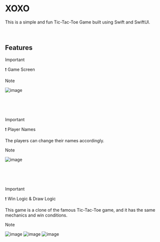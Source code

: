 # XOXO

This is a simple and fun Tic-Tac-Toe Game built using Swift and SwiftUI. 
<br/>
<br/>
<br/>

## Features
> [!IMPORTANT]
> ❗️ Game Screen

> [!NOTE]
> ![image](https://github.com/wncelrcn/XOXO/assets/107752649/b39c54fc-fd33-4634-b722-1db1bf158914)

<br />
<br />
<br />

> [!IMPORTANT]
> ❗️ Player Names
>
> The players can change their names accordingly.

> [!NOTE]
> ![image](https://github.com/wncelrcn/XOXO/assets/107752649/12374ce6-23f0-4aa9-b003-309bb2fe2035)

<br />
<br />
<br />

> [!IMPORTANT]
> ❗️ Win Logic & Draw Logic
>
> This game is a clone of the famous Tic-Tac-Toe game, and it has the same mechanics and win conditions.

> [!NOTE]
> ![image](https://github.com/wncelrcn/XOXO/assets/107752649/9ac5fcf8-5724-4909-8f28-23bf6dd4a97b)
> ![image](https://github.com/wncelrcn/XOXO/assets/107752649/6115158a-288d-49ae-88a1-12e0d142790e)
> ![image](https://github.com/wncelrcn/XOXO/assets/107752649/97c5e780-a987-4252-86c1-4c3b60e776ca)


